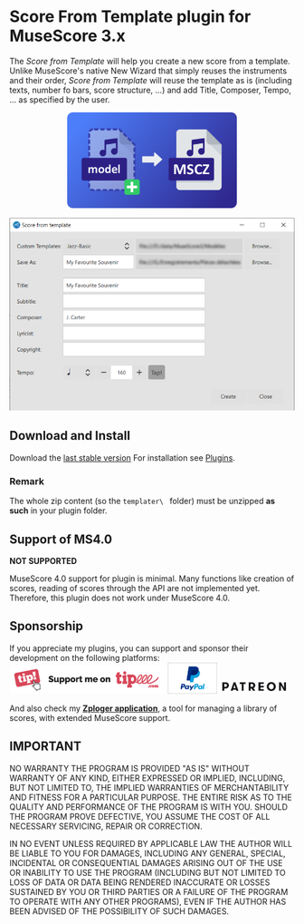 
# Score From Template plugin for MuseScore 3.x
The *Score from Template* will help you create a new score from a template. Unlike MuseScore's native New Wizard that simply reuses the instruments and their order, *Score from Template* will reuse the template as is (including texts, number fo bars, score structure, ...) and add Title, Composer, Tempo, ... as specified by the user.
<p align="center"><img src="/templater/logoTemplater.png" Alt="logo" width="300" /></p>

![Score From Template in action](/demo/templater-demo.png)



## Download and Install ##
Download the [last stable version](https://github.com/lgvr123/musescore-templater/releases)
For installation see [Plugins](https://musescore.org/en/handbook/3/plugins).

### Remark
The whole zip content (so the `templater\ ` folder) must be unzipped **as such** in your plugin folder. <br/>

## Support of MS4.0
**NOT SUPPORTED**

MuseScore 4.0 support for plugin is minimal. Many functions like creation of scores, reading of scores through the API are not implemented yet.
Therefore, this plugin does not work under MuseScore 4.0.

## Sponsorship ##
If you appreciate my plugins, you can support and sponsor their development on the following platforms:
[<img src="/support/Button-Tipeee.png" alt="Support me on Tipee" height="50"/>](https://www.tipeee.com/parkingb) 
[<img src="/support/paypal.jpg" alt="Support me on Paypal" height="55"/>](https://www.paypal.me/LaurentvanRoy) 
[<img src="/support/patreon.png" alt="Support me on Patreon" height="25"/>](https://patreon.com/parkingb)

And also check my **[Zploger application](https://www.parkingb.be/zploger)**, a tool for managing a library of scores, with extended MuseScore support.

## IMPORTANT
NO WARRANTY THE PROGRAM IS PROVIDED "AS IS" WITHOUT WARRANTY OF ANY KIND, EITHER EXPRESSED OR IMPLIED, INCLUDING, BUT NOT LIMITED TO, THE IMPLIED WARRANTIES OF MERCHANTABILITY AND FITNESS FOR A PARTICULAR PURPOSE. THE ENTIRE RISK AS TO THE QUALITY AND PERFORMANCE OF THE PROGRAM IS WITH YOU. SHOULD THE PROGRAM PROVE DEFECTIVE, YOU ASSUME THE COST OF ALL NECESSARY SERVICING, REPAIR OR CORRECTION.

IN NO EVENT UNLESS REQUIRED BY APPLICABLE LAW THE AUTHOR WILL BE LIABLE TO YOU FOR DAMAGES, INCLUDING ANY GENERAL, SPECIAL, INCIDENTAL OR CONSEQUENTIAL DAMAGES ARISING OUT OF THE USE OR INABILITY TO USE THE PROGRAM (INCLUDING BUT NOT LIMITED TO LOSS OF DATA OR DATA BEING RENDERED INACCURATE OR LOSSES SUSTAINED BY YOU OR THIRD PARTIES OR A FAILURE OF THE PROGRAM TO OPERATE WITH ANY OTHER PROGRAMS), EVEN IF THE AUTHOR HAS BEEN ADVISED OF THE POSSIBILITY OF SUCH DAMAGES.
